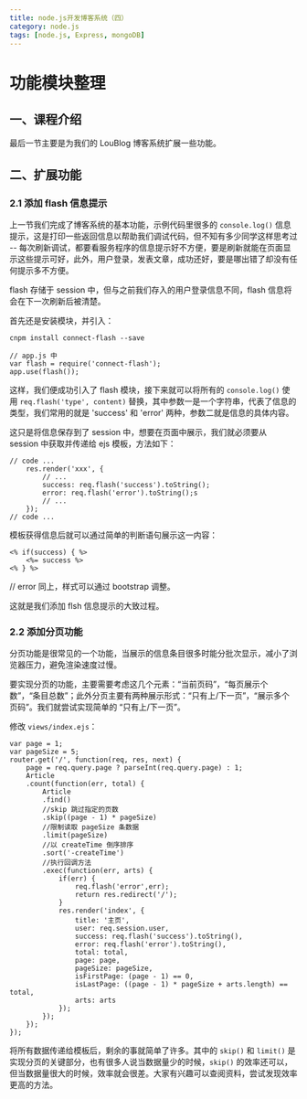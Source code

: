 ```yaml
---
title: node.js开发博客系统（四）
category: node.js
tags: [node.js, Express, mongoDB]
---
```


# 功能模块整理

## 一、课程介绍

最后一节主要是为我们的 LouBlog 博客系统扩展一些功能。

## 二、扩展功能

### 2.1 添加 flash 信息提示

上一节我们完成了博客系统的基本功能，示例代码里很多的 `console.log()` 信息提示，这是打印一些返回信息以帮助我们调试代码，但不知有多少同学这样思考过 -- 每次刷新调试，都要看服务程序的信息提示好不方便，要是刷新就能在页面显示这些提示可好，此外，用户登录，发表文章，成功还好，要是哪出错了却没有任何提示多不方便。

flash 存储于 session 中，但与之前我们存入的用户登录信息不同，flash 信息将会在下一次刷新后被清楚。

首先还是安装模块，并引入：

```
cnpm install connect-flash --save

// app.js 中
var flash = require('connect-flash');
app.use(flash());
```

这样，我们便成功引入了 flash 模块，接下来就可以将所有的 `console.log()` 使用 `req.flash('type', content)` 替换，其中参数一是一个字符串，代表了信息的类型，我们常用的就是 'success' 和 'error' 两种，参数二就是信息的具体内容。

这只是将信息保存到了 session 中，想要在页面中展示，我们就必须要从 session 中获取并传递给 ejs 模板，方法如下：

```
// code ...
    res.render('xxx', {
        // ...
        success: req.flash('success').toString();
        error: req.flash('error').toString();s
        // ...
    });
// code ...
```

模板获得信息后就可以通过简单的判断语句展示这一内容：

```
<% if(success) { %>
    <%= success %>
<% } %>
```

// error 同上，样式可以通过 bootstrap 调整。

这就是我们添加 flsh 信息提示的大致过程。

### 2.2 添加分页功能

分页功能是很常见的一个功能，当展示的信息条目很多时能分批次显示，减小了浏览器压力，避免渲染速度过慢。

要实现分页的功能，主要需要考虑这几个元素：“当前页码”，“每页展示个数”，“条目总数”；此外分页主要有两种展示形式：“只有上/下一页”，“展示多个页码”。我们就尝试实现简单的 “只有上/下一页”。

修改 `views/index.ejs`：

```
var page = 1;
var pageSize = 5;
router.get('/', function(req, res, next) {
	page = req.query.page ? parseInt(req.query.page) : 1;
	Article
	.count(function(err, total) {
		Article
		.find()
		//skip 跳过指定的页数
		.skip((page - 1) * pageSize)
		//限制读取 pageSize 条数据
		.limit(pageSize)
		//以 createTime 倒序排序
		.sort('-createTime')
		//执行回调方法
		.exec(function(err, arts) {
			if(err) {
				req.flash('error',err);
				return res.redirect('/');
			}
			res.render('index', { 
				title: '主页',
				user: req.session.user,
				success: req.flash('success').toString(),
				error: req.flash('error').toString(),
				total: total,
				page: page,
				pageSize: pageSize,
				isFirstPage: (page - 1) == 0,
				isLastPage: ((page - 1) * pageSize + arts.length) == total,
				arts: arts
			});
		});
	});
});
```

将所有数据传递给模板后，剩余的事就简单了许多。其中的 `skip()` 和 `limit()` 是实现分页的关键部分，也有很多人说当数据量少的时候，`skip()` 的效率还可以，但当数据量很大的时候，效率就会很差。大家有兴趣可以查阅资料，尝试发现效率更高的方法。

